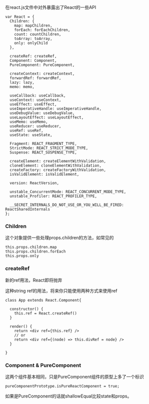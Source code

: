 在react.js文件中对外暴露出了React的一些API

```
var React = {
  Children: {
    map: mapChildren,
    forEach: forEachChildren,
    count: countChildren,
    toArray: toArray,
    only: onlyChild
  },

  createRef: createRef,
  Component: Component,
  PureComponent: PureComponent,

  createContext: createContext,
  forwardRef: forwardRef,
  lazy: lazy,
  memo: memo,

  useCallback: useCallback,
  useContext: useContext,
  useEffect: useEffect,
  useImperativeHandle: useImperativeHandle,
  useDebugValue: useDebugValue,
  useLayoutEffect: useLayoutEffect,
  useMemo: useMemo,
  useReducer: useReducer,
  useRef: useRef,
  useState: useState,

  Fragment: REACT_FRAGMENT_TYPE,
  StrictMode: REACT_STRICT_MODE_TYPE,
  Suspense: REACT_SUSPENSE_TYPE,

  createElement: createElementWithValidation,
  cloneElement: cloneElementWithValidation,
  createFactory: createFactoryWithValidation,
  isValidElement: isValidElement,

  version: ReactVersion,

  unstable_ConcurrentMode: REACT_CONCURRENT_MODE_TYPE,
  unstable_Profiler: REACT_PROFILER_TYPE,

  __SECRET_INTERNALS_DO_NOT_USE_OR_YOU_WILL_BE_FIRED: ReactSharedInternals
};
```
### Children

这个对象提供一些处理props.children的方法，如常见的
```
this.props.children.map
this.props.children.forEach
this.props.only
```

### createRef

新的ref用法，React即将抛弃<div ref="myDiv" />这种string ref的用法，将来你只能使用两种方式来使用ref


```
class App extends React.Component{

  constructor() {
    this.ref = React.createRef()
  }

  render() {
    return <div ref={this.ref} />
    // or
    return <div ref={(node) => this.divRef = node} />
  }

}
```

### Component & PureComponent

这两个组件基本相同，只是PureComponent组件的原型上多了一个标识

```
pureComponentPrototype.isPureReactComponent = true;

```
如果是PureComponent的话就shallowEqual比较state和props。

